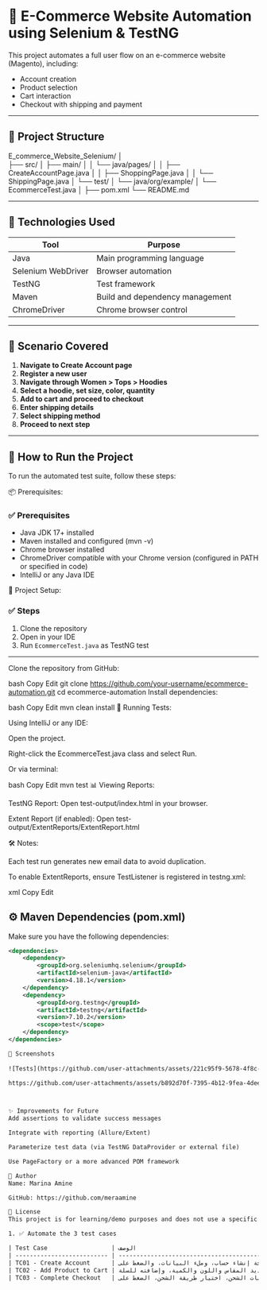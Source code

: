 # 🛒 E-Commerce Website Automation using Selenium & TestNG

This project automates a full user flow on an e-commerce website (Magento), including:
- Account creation
- Product selection
- Cart interaction
- Checkout with shipping and payment

---

## 📁 Project Structure

E_commerce_Website_Selenium/
│    
├── src/
│ ├── main/
│ │ └── java/pages/
│ │ ├── CreateAccountPage.java
│ │ ├── ShoppingPage.java
│ │ └── ShippingPage.java
│ └── test/
│ └── java/org/example/
│ └── EcommerceTest.java
│
├── pom.xml
└── README.md


---

## 🔧 Technologies Used

| Tool          | Purpose                             |
|---------------|-------------------------------------|
| Java          | Main programming language           |
| Selenium WebDriver | Browser automation             |
| TestNG        | Test framework                      |
| Maven         | Build and dependency management     |
| ChromeDriver  | Chrome browser control              |

---

## 🚀 Scenario Covered

1. **Navigate to Create Account page**
2. **Register a new user**
3. **Navigate through Women > Tops > Hoodies**
4. **Select a hoodie, set size, color, quantity**
5. **Add to cart and proceed to checkout**
6. **Enter shipping details**
7. **Select shipping method**
8. **Proceed to next step**

---

## 🧪 How to Run the Project

To run the automated test suite, follow these steps:

📦 Prerequisites:
### ✅ Prerequisites
- Java JDK 17+ installed
- Maven installed and configured (mvn -v)
- Chrome browser installed
- ChromeDriver compatible with your Chrome version  (configured in PATH or specified in code)
- IntelliJ or any Java IDE


📁 Project Setup:

### ✅ Steps
1. Clone the repository
2. Open in your IDE
3. Run `EcommerceTest.java` as TestNG test

---
Clone the repository from GitHub:

bash
Copy
Edit
git clone https://github.com/your-username/ecommerce-automation.git
cd ecommerce-automation
Install dependencies:

bash
Copy
Edit
mvn clean install
🚀 Running Tests:

Using IntelliJ or any IDE:

Open the project.

Right-click the EcommerceTest.java class and select Run.

Or via terminal:

bash
Copy
Edit
mvn test
📊 Viewing Reports:

TestNG Report:
Open test-output/index.html in your browser.

Extent Report (if enabled):
Open test-output/ExtentReports/ExtentReport.html

🛠️ Notes:

Each test run generates new email data to avoid duplication.

To enable ExtentReports, ensure TestListener is registered in testng.xml:

xml
Copy
Edit
<listeners>
  <listener class-name="utils.TestListener"/>
</listeners>



## ⚙️ Maven Dependencies (pom.xml)

Make sure you have the following dependencies:
```xml
<dependencies>
    <dependency>
        <groupId>org.seleniumhq.selenium</groupId>
        <artifactId>selenium-java</artifactId>
        <version>4.18.1</version>
    </dependency>
    <dependency>
        <groupId>org.testng</groupId>
        <artifactId>testng</artifactId>
        <version>7.10.2</version>
        <scope>test</scope>
    </dependency>
</dependencies>

📸 Screenshots 
 
![Tests](https://github.com/user-attachments/assets/221c95f9-5678-4f8c-89f4-b5c92c79cc72)

https://github.com/user-attachments/assets/b892d70f-7395-4b12-9fea-4deee86bba49



✨ Improvements for Future
Add assertions to validate success messages

Integrate with reporting (Allure/Extent)

Parameterize test data (via TestNG DataProvider or external file)

Use PageFactory or a more advanced POM framework

👤 Author
Name: Marina Amine

GitHub: https://github.com/meraamine

📄 License
This project is for learning/demo purposes and does not use a specific license.

1. ✅ Automate the 3 test cases

| Test Case                  | الوصف                                                                 |
| -------------------------- | --------------------------------------------------------------------- |
| TC01 - Create Account      | فتح صفحة إنشاء حساب، وملء البيانات، والضغط على "Create Account"       |
| TC02 - Add Product to Cart | التصفح للقسم، اختيار منتج، تحديد المقاس واللون والكمية، وإضافته للسلة |
| TC03 - Complete Checkout   | ملء بيانات الشحن، اختيار طريقة الشحن، الضغط على Place Order           |




